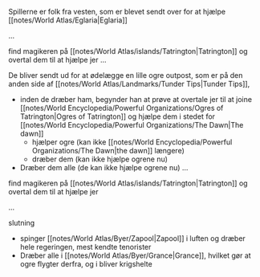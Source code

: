 Spillerne er folk fra vesten, som er blevet sendt over for at hjælpe [[notes/World Atlas/Eglaria|Eglaria]] 

...

find magikeren på [[notes/World Atlas/islands/Tatrington|Tatrington]] og overtal dem til at hjælpe jer
...

De bliver sendt ud for at ødelægge en lille ogre outpost, som er på den anden side af [[notes/World Atlas/Landmarks/Tunder Tips|Tunder Tips]], 
- inden de dræber ham, begynder han at prøve at overtale jer til at joine [[notes/World Encyclopedia/Powerful Organizations/Ogres of Tatrington|Ogres of Tatrington]] og hjælpe dem i stedet for [[notes/World Encyclopedia/Powerful Organizations/The Dawn|The dawn]] 
	- hjælper ogre (kan ikke [[notes/World Encyclopedia/Powerful Organizations/The Dawn|the dawn]] længere)
	- dræber dem (kan ikke hjælpe ogrene nu)
- Dræber dem alle (de kan ikke hjælpe ogrene nu)
...

find magikeren på [[notes/World Atlas/islands/Tatrington|Tatrington]] og overtal dem til at hjælpe jer

...

slutning 
- spinger [[notes/World Atlas/Byer/Zapool|Zapool]] i luften og dræber hele regeringen, mest kendte tenorister 
- Dræber alle i [[notes/World Atlas/Byer/Grance|Grance]], hvilket gør at ogre flygter derfra, og i bliver krigshelte